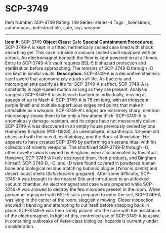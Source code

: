 # SCP-3749
Item Number: SCP-3749
Rating: 149
Series: series-4
Tags: _licensebox, autonomous, indestructible, safe, scp, weapon

---

  
**Item #:** SCP-3749 
**Object Class:** Safe
**Special Containment Procedures:** SCP-3749-A is kept in a fitted, hermetically sealed case lined with shock absorbing gel. This case is inside a vacuum sealed vault equipped with an airlock. An electromagnet beneath the floor is kept powered on at all times. Entry to SCP-3749-A's vault requires BSL-5 biohazard protection and sterilization before approaching.
The remains of SCP-3749-B through -D are kept in similar vaults.
**Description:** SCP-3749-A is a decorative stainless steel sword that autonomously attacks all life.
As bacteria and microorganisms qualify as life for SCP-3749-A's effect, SCP-3749-A is constantly in high-speed motion as long as they are present. Analysis suggests SCP-3749-A bisects each bacterium individually, moving at speeds of up to Mach 4.
SCP-3749-A is 75 cm long, with an iridescent purple finish and multiple superfluous edges and points that make it unfeasible as a weapon. SCP-3749-A's edges are extremely sharp; electron microscopy shows them to be only a few atoms thick. SCP-3749-A is anomalously damage-resistant, and its edges have not measurably dulled.
SCP-3749-A was discovered in an empty house previously owned by one Humphrey Bingham (POI-11928), an unemployed, misanthropic 43-year-old obsessed with the occult, eschatology, and the Book of Revelation. He appears to have created SCP-3749 by performing an arcane ritual with his collection of novelty weapons.
The shortlived SCP-3749-B through -D, other novelty swords owned by Bingham, were also animated by this ritual. However, SCP-3749-A likely destroyed them, their products, and Bingham himself. SCP-3749-B, -C, and -D were found covered in powdered human bone and biological residue matching bubonic plague (_Yersinia pestis_) and desert locust shells (_Schistocerca gregaria_).
After some difficulty, SCP-3749-A was brought to the nearest Site and introduced to an airlocked vacuum chamber. An electromagnet and case were prepared while SCP-3749-A was allowed to destroy the few microbes present in the room. When personnel equipped with BSL-5 suits prepared to enter the cell, SCP-3749-A was lying in the center of the room, sluggishly moving. Closer inspection showed it bending and attempting to cut itself before snapping back in place. SCP-3749-A was then safely placed into the case with the assistance of the electromagnet.
In light of this, controlled use of SCP-3749-A to assist in containing outbreaks of Keter-class biological hazards is currently under consideration.